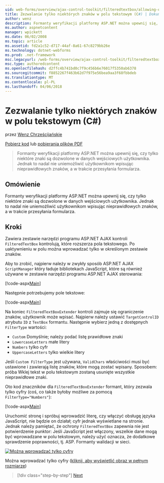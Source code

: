 ```yaml
---
uid: web-forms/overview/ajax-control-toolkit/filteredtextbox/allowing-only-certain-characters-in-a-text-box-cs
title: Zezwalanie tylko niektórych znaków w polu tekstowym (C#) | Dokumentacja firmy Microsoft
author: wenz
description: Formanty weryfikacji platformy ASP.NET można upewnij się, czy tylko niektóre znaki są dozwolone w danych wejściowych użytkownika. Jednak to nadal uniemożliwia użytkownikom wpisywania nieprawidłowy...
ms.author: aspnetcontent
manager: wpickett
ms.date: 06/02/2008
ms.topic: article
ms.assetid: fd2a1c52-d717-44af-8a61-67c8279bb26e
ms.technology: dotnet-webforms
ms.prod: .net-framework
msc.legacyurl: /web-forms/overview/ajax-control-toolkit/filteredtextbox/allowing-only-certain-characters-in-a-text-box-cs
msc.type: authoredcontent
ms.openlocfilehash: d2ffc4b741bd0c7f9c456b6e76017f5350ab6378
ms.sourcegitcommit: f8852267f463b62d7f975e56bea9aa3f68fbbdeb
ms.translationtype: MT
ms.contentlocale: pl-PL
ms.lasthandoff: 04/06/2018
---
```

<a name="allowing-only-certain-characters-in-a-text-box-c"></a>Zezwalanie tylko niektórych znaków w polu tekstowym (C#)
====================
przez [Wenz Chrześcijańskie](https://github.com/wenz)

[Pobierz kod](http://download.microsoft.com/download/4/c/2/4c2def7a-0d23-4055-91f9-1f18504167d7/FilteredTextBox0.cs.zip) lub [pobierania plików PDF](http://download.microsoft.com/download/b/6/a/b6ae89ee-df69-4c87-9bfb-ad1eb2b23373/filteredtextbox0CS.pdf)

> Formanty weryfikacji platformy ASP.NET można upewnij się, czy tylko niektóre znaki są dozwolone w danych wejściowych użytkownika. Jednak to nadal nie uniemożliwić użytkownikom wpisując nieprawidłowych znaków, a w trakcie przesyłania formularza.


## <a name="overview"></a>Omówienie

Formanty weryfikacji platformy ASP.NET można upewnij się, czy tylko niektóre znaki są dozwolone w danych wejściowych użytkownika. Jednak to nadal nie uniemożliwić użytkownikom wpisując nieprawidłowych znaków, a w trakcie przesyłania formularza.

## <a name="steps"></a>Kroki

Zawiera zestawie narzędzi programu ASP.NET AJAX kontroli `FilteredTextBox` kontrolują, które rozszerza pola tekstowego. Po uaktywnieniu w polu można wprowadzać tylko w określonym zestawie znaków.

Aby to zrobić, najpierw należy w zwykły sposób ASP.NET AJAX `ScriptManager` który ładuje bibliotekach JavaScript, które są również używane w zestawie narzędzi programu ASP.NET AJAX sterowania:

[!code-aspx[Main](allowing-only-certain-characters-in-a-text-box-cs/samples/sample1.aspx)]

Następnie potrzebujemy pole tekstowe:

[!code-aspx[Main](allowing-only-certain-characters-in-a-text-box-cs/samples/sample2.aspx)]

Na koniec `FilteredTextBoxExtender` kontroli zajmuje się ograniczenie znaków, użytkownik może wpisać. Najpierw należy ustawić `TargetControlID` atrybutu `ID` z `TextBox` formantu. Następnie wybierz jedną z dostępnych `FilterType` wartości:

- `Custom` Domyślnie; należy podać listę prawidłowe znaki
- `LowercaseLetters` małe litery
- `Numbers` tylko cyfr
- `UppercaseLetters` tylko wielkie litery

Jeśli `Custom FilterType` jest używana, `ValidChars` właściwości musi być ustawione i zawierają listę znaków, które mogą zostać wpisany. Sposobem: próba Wklej tekst w polu tekstowym zostaną usunięte wszystkie nieprawidłowe znaki.

Oto kod znaczników dla `FilteredTextBoxExtender` formant, który zezwala tylko cyfry (coś, co także byłoby możliwe za pomocą `FilterType="Numbers"`):

[!code-aspx[Main](allowing-only-certain-characters-in-a-text-box-cs/samples/sample3.aspx)]

Uruchomić stronę i spróbuj wprowadzić literę, czy włączyć obsługę języka JavaScript, nie będzie on działał; cyfr jednak wyświetlane na stronie. Jednak należy pamiętać, że ochrony `FilteredTextBox` zapewnia nie jest potwierdzenie punktor: Jeśli JavaScript jest włączony, wszelkie dane mogą być wprowadzane w polu tekstowym, należy użyć oznacza, że dodatkowe sprawdzenie poprawności, tj. ASP. Formanty walidacji w sieci.


[![Można wprowadzać tylko cyfry](allowing-only-certain-characters-in-a-text-box-cs/_static/image2.png)](allowing-only-certain-characters-in-a-text-box-cs/_static/image1.png)

Można wprowadzać tylko cyfry ([kliknij, aby wyświetlić obraz w pełnym rozmiarze](allowing-only-certain-characters-in-a-text-box-cs/_static/image3.png))

> [!div class="step-by-step"]
> [Next](allowing-only-certain-characters-in-a-text-box-vb.md)
